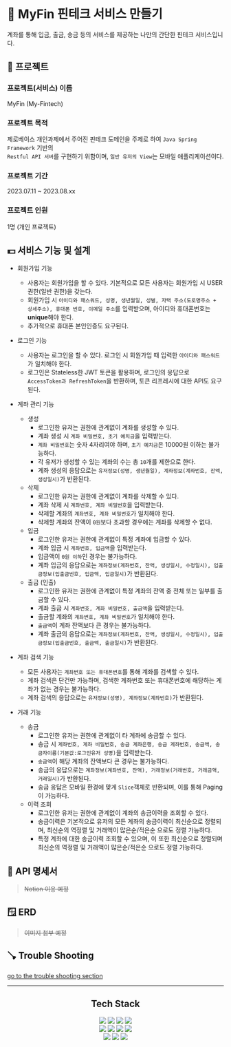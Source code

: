 # 🏦 MyFin 핀테크 서비스 만들기
계좌를 통해 입금, 출금, 송금 등의 서비스를 제공하는 나만의 간단한 핀테크 서비스입니다. 

## 🏢 프로젝트
### 프로젝트(서비스) 이름
MyFin (My-Fintech)
### 프로젝트 목적
제로베이스 개인과제에서 주어진 핀테크 도메인을 주제로 하여 `Java Spring Framework` 기반의  
`Restful API 서버`를 구현하기 위함이며, `일반 유저의 View`는 모바일 애플리케이션이다.

### 프로젝트 기간
2023.07.11 ~ 2023.08.xx

### 프로젝트 인원
1명 (개인 프로젝트)

## 💵 서비스 기능 및 설계
- 회원가입 기능
  - 사용자는 회원가입을 할 수 있다. 기본적으로 모든 사용자는 회원가입 시 USER 권한(일반 권한)을 갖는다.
  - 회원가입 시 `아이디와 패스워드, 성명, 생년월일, 성별, 자택 주소(도로명주소 + 상세주소), 휴대폰 번호, 이메일 주소`를 입력받으며, 아이디와 휴대폰번호는 **unique**해야 한다.
  - 추가적으로 휴대폰 본인인증도 요구된다.  
    

- 로그인 기능
  - 사용자는 로그인을 할 수 있다. 로그인 시 회원가입 때 입력한 `아이디와 패스워드`가 일치해야 한다.
  - 로그인은 Stateless한 JWT 토큰을 활용하며, 로그인의 응답으로 `AccessToken과 RefreshToken`을 반환하며, 토큰 리프레시에 대한 API도 요구된다.
   

- 계좌 관리 기능
  - 생성
    - 로그인한 유저는 권한에 관계없이 계좌를 생성할 수 있다.
    - 계좌 생성 시 `계좌 비밀번호, 초기 예치금`을 입력받는다.
    - `계좌 비밀번호`는 숫자 4자리여야 하며, `초기 예치금`은 10000원 이하는 불가능하다.
    - 각 유저가 생성할 수 있는 계좌의 수는 총 `10`개를 제한으로 한다.
    - 계좌 생성의 응답으로는 `유저정보(성명, 생년월일), 계좌정보(계좌번호, 잔액, 생성일시)`가 반환된다.
  - 삭제
    - 로그인한 유저는 권한에 관계없이 계좌를 삭제할 수 있다.
    - 계좌 삭제 시 `계좌번호, 계좌 비밀번호`을 입력받는다.
    - 삭제할 계좌의 `계좌번호, 계좌 비밀번호`가 일치해야 한다.
    - 삭제할 계좌의 잔액이 `0원`보다 초과할 경우에는 계좌를 삭제할 수 없다.
  - 입금
    - 로그인한 유저는 권한에 관계없이 특정 계좌에 입금할 수 있다.
    - 계좌 입금 시 `계좌번호, 입금액`을 입력받는다.
    - 입금액이 `0원 이하`인 경우는 불가능하다.
    - 계좌 입금의 응답으로는 `계좌정보(계좌번호, 잔액, 생성일시, 수정일시), 입출금정보(입출금번호, 입금액, 입금일시)`가 반환된다.
  - 출금 (인출)
    - 로그인한 유저는 권한에 관계없이 특정 계좌의 잔액 중 전체 또는 일부를 출금할 수 있다.
    - 계좌 출금 시 `계좌번호, 계좌 비밀번호, 출금액`을 입력받는다.
    - 출금할 계좌의 `계좌번호, 계좌 비밀번호`가 일치해야 한다.
    - `출금액`이 계좌 잔액보다 큰 경우는 불가능하다.
    - 계좌 출금의 응답으로는 `계좌정보(계좌번호, 잔액, 생성일시, 수정일시), 입출금정보(입출금번호, 출금액, 출금일시)`가 반환된다.


- 계좌 검색 기능
  - 모든 사용자는 `계좌번호 또는 휴대폰번호`를 통해 계좌를 검색할 수 있다.
  - 계좌 검색은 단건만 가능하며, 검색한 계좌번호 또는 휴대폰번호에 해당하는 계좌가 없는 경우는 불가능하다.
  - 계좌 검색의 응답으로는 `유저정보(성명), 계좌정보(계좌번호)`가 반환된다.


- 거래 기능
  - 송금
    - 로그인한 유저는 권한에 관계없이 타 계좌에 송금할 수 있다.
    - 송금 시 `계좌번호, 계좌 비밀번호, 송금 계좌은행, 송금 계좌번호, 송금액, 송금자이름(기본값:로그인유저 성명)`을 입력받는다.
    - `송금액`이 해당 계좌의 잔액보다 큰 경우는 불가능하다.
    - 송금의 응답으로는 `계좌정보(계좌번호, 잔액), 거래정보(거래번호, 거래금액, 거래일시)`가 반환된다.
    - 송금 응답은 모바일 환경에 맞게 `Slice`객체로 반환되며, 이를 통해 Paging 이 가능하다.
  - 이력 조회
    - 로그인한 유저는 권한에 관계없이 계좌의 송금이력을 조회할 수 있다.
    - 송금이력은 기본적으로 유저의 모든 계좌의 송금이력이 최신순으로 정렬되며, 최신순의 역정렬 및 거래액이 많은순/적은순 으로도 정렬 가능하다.
    - 특정 계좌에 대한 송금이력 조회할 수 있으며, 이 또한 최신순으로 정렬되며 최신순의 역정렬 및 거래액이 많은순/적은순 으로도 정렬 가능하다.

## 📃 API 명세서
> ~~Notion 이용 예정~~

## 🪟 ERD
> ~~이미지 첨부 예정~~

## 🪠 Trouble Shooting
[go to the trouble shooting section](docs/Trouble_Shooting.md)

***

<div align=center style="flex-direction: column">
  <h2>Tech Stack</h2>
  <div class="img-container-1">
    <img src="https://img.shields.io/badge/java_JDK17-007396?style=for-the-badge&logo=java&logoColor=white"> 
    <img src="https://img.shields.io/badge/gradle-02303A?style=for-the-badge&logo=gradle&logoColor=white"> 
    <img src="https://img.shields.io/badge/spring_boot_3-6DB33F?style=for-the-badge&logo=springboot&logoColor=white"> 
    <img src="https://img.shields.io/badge/spring_security-6DB33F?style=for-the-badge&logo=springsecurity&logoColor=white">
  </div>
  <div class="img-container-2">
    <img src="https://img.shields.io/badge/docker-2496ED?style=for-the-badge&logo=docker&logoColor=white"> 
    <img src="https://img.shields.io/badge/maria_db-1F305F?style=for-the-badge&logo=mariaDB&logoColor=white"> 
    <img src="https://img.shields.io/badge/amazon_aws-232F3E?style=for-the-badge&logo=amazonaws&logoColor=white">
    <img src="https://img.shields.io/badge/amazon_ec2-FF9900?style=for-the-badge&logo=amazonec2&logoColor=white">
  </div>
  <div class="img-container-3">
    <img src="https://img.shields.io/badge/git-F05032?style=for-the-badge&logo=git&logoColor=white">
    <img src="https://img.shields.io/badge/github-181717?style=for-the-badge&logo=github&logoColor=white">
    <img src="https://img.shields.io/badge/postman-FF6C37?style=for-the-badge&logo=postman&logoColor=white">
  </div>
</div>

